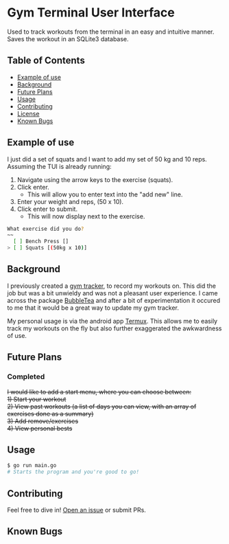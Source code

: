 # Gym Terminal User Interface

Used to track workouts from the terminal in an easy and intuitive manner.
Saves the workout in an SQLite3 database.

## Table of Contents

- [Example of use](#example-of-use)
- [Background](#background)
- [Future Plans](#future-plans)
- [Usage](#usage)
- [Contributing](#contributing)
- [License](#license)
- [Known Bugs](#known-bugs)

## Example of use
I just did a set of squats and I want to add my set of 50 kg and 10 reps.
Assuming the TUI is already running:

1) Navigate using the arrow keys to the exercise (squats).
2) Click enter.
    * This will allow you to enter text into the "add new" line.
3) Enter your weight and reps, (50 x 10).
4) Click enter to submit.
	* This will now display next to the exercise.

```sh
What exercise did you do?
~~
  [ ] Bench Press []
> [ ] Squats [(50kg x 10)]

```


## Background
I previously created a [gym tracker](https://github.com/lylecantcode/gym), to record my workouts on.
This did the job but was a bit unwieldy and was not a pleasant user experience.
I came across the package [BubbleTea](https://github.com/charmbracelet/bubbletea) and after a bit of experimentation it occured to me that it would be a great way to update my gym tracker.

My personal usage is via the android app [Termux](https://play.google.com/store/apps/details?id=com.termux&hl=en_GB&gl=US). This allows me to easily track my workouts on the fly but also further exaggerated the awkwardness of use. 

## Future Plans

### Completed
~~I would like to add a start menu, where you can choose between:~~  
~~1) Start your workout~~  
~~2) View past workouts (a list of days you can view, with an array of exercises done as a summary)~~  
~~3) Add remove/exercises~~  
~~4) View personal bests~~  


## Usage

```sh
$ go run main.go
# Starts the program and you're good to go!
```


## Contributing

Feel free to dive in! [Open an issue](https://github.com/lylecantcode/gym_tui/issues/new) or submit PRs.

## Known Bugs